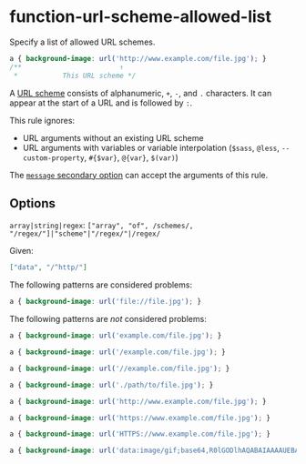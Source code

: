 # function-url-scheme-allowed-list

Specify a list of allowed URL schemes.

<!-- prettier-ignore -->
```css
a { background-image: url('http://www.example.com/file.jpg'); }
/**                        ↑
 *           This URL scheme */
```

A [URL scheme](https://url.spec.whatwg.org/#syntax-url-scheme) consists of alphanumeric, `+`, `-`, and `.` characters. It can appear at the start of a URL and is followed by `:`.

This rule ignores:

- URL arguments without an existing URL scheme
- URL arguments with variables or variable interpolation (`$sass`, `@less`, `--custom-property`, `#{$var}`, `@{var}`, `$(var)`)

The [`message` secondary option](https://github.com/stylelint/stylelint/tree/15.5.0/docs/user-guide/configure.md#message) can accept the arguments of this rule.

## Options

`array|string|regex`: `["array", "of", /schemes/, "/regex/"]|"scheme"|"/regex/"|/regex/`

Given:

```json
["data", "/^http/"]
```

The following patterns are considered problems:

<!-- prettier-ignore -->
```css
a { background-image: url('file://file.jpg'); }
```

The following patterns are _not_ considered problems:

<!-- prettier-ignore -->
```css
a { background-image: url('example.com/file.jpg'); }
```

<!-- prettier-ignore -->
```css
a { background-image: url('/example.com/file.jpg'); }
```

<!-- prettier-ignore -->
```css
a { background-image: url('//example.com/file.jpg'); }
```

<!-- prettier-ignore -->
```css
a { background-image: url('./path/to/file.jpg'); }
```

<!-- prettier-ignore -->
```css
a { background-image: url('http://www.example.com/file.jpg'); }
```

<!-- prettier-ignore -->
```css
a { background-image: url('https://www.example.com/file.jpg'); }
```

<!-- prettier-ignore -->
```css
a { background-image: url('HTTPS://www.example.com/file.jpg'); }
```

<!-- prettier-ignore -->
```css
a { background-image: url('data:image/gif;base64,R0lGODlhAQABAIAAAAUEBAAAACwAAAAAAQABAAACAkQBADs='); }
```
